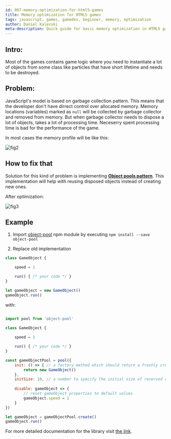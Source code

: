 ```yaml
---
id: 007-memory-optimization-for-html5-games
title: Memory optimization for HTML5 games
tags: javascript, games, gamedev, beginner, memory, optimization
author: Daniel Kalevski
meta-description: Quick guide for basic memory optimization in HTML5 games
---
```


## Intro:
Most of the games contains game logic where you need to instantiate a lot of objects from some class like particles that have short lifetime and needs to be destroyed.

## Problem:
JavaScript's model is based on garbage collection pattern. This means that the developer don't have dirrect control over allocated memory. Memory locations (variables) marked as `null` will be collected by garbage collector and removed from memory. But when garbage collector needs to dispose a lot of objects, takes a lot of processing time. Neceserry spent processing time is bad for the performance of the game.

In most cases the memory profile will be like this:

![fig2](https://user-images.githubusercontent.com/10467454/97344828-91c31700-1889-11eb-9afb-f5fe9c4fcb6d.jpg)


## How to fix that

Solution for this kind of problem is implementing [**Object pools pattern**](https://en.wikipedia.org/wiki/Object_pool_pattern). This implementation will help with reusing disposed objects instead of creating new ones.

After optimization:

![fig3](https://user-images.githubusercontent.com/10467454/97344857-9be51580-1889-11eb-9b09-b767b129fd18.jpg)


## Example

1. Import [object-pool](https://www.npmjs.com/package/object-pool) npm module by executing `npm install --save object-pool`

2. Replace old implementation
```javascript
class GameObject {

    speed = 1

    run() { /* your code */ }
}

let gameObject = new GameObject()
gameObject.run()
```

with:

```javascript

import pool from 'object-pool'

class GameObject {
    
    speed = 1

    run() { /* your code */ }
}

const gameObjectPool = pool({
    init: () => { // a factory method which should return a freshly created object.
        return new GameObject()
    },
    initSize: 10, // a number to specify the initial size of reserved objects in the pool
    
    disable: gameObject => {
        // reset gameObject properties to default values
        gameObject.speed = 1
    }
})

let gameObject = gameObjectPool.create()
gameObject.run()

```

For more detailed documentation for the library visit [the link](https://www.npmjs.com/package/object-pool).